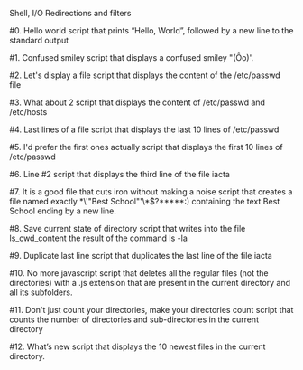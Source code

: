 Shell, I/O Redirections and filters

#0. Hello world
script that prints “Hello, World”, followed by a new line to the standard output

#1. Confused smiley
script that displays a confused smiley "(Ôo)'.

#2. Let's display a file
script that displays the content of the /etc/passwd file

#3. What about 2
script that displays the content of /etc/passwd and /etc/hosts

#4. Last lines of a file
script that displays the last 10 lines of /etc/passwd

#5. I'd prefer the first ones actually
script that displays the first 10 lines of /etc/passwd

#6. Line #2
script that displays the third line of the file iacta

#7. It is a good file that cuts iron without making a noise
script that creates a file named exactly \*\\'"Best School"\'\\*$\?\*\*\*\*\*:) containing the text Best School ending by a new line.

#8. Save current state of directory
script that writes into the file ls_cwd_content the result of the command ls -la

#9. Duplicate last line
script that duplicates the last line of the file iacta

#10. No more javascript
script that deletes all the regular files (not the directories) with a .js extension that are present in the current directory and all its subfolders.

#11. Don't just count your directories, make your directories count
script that counts the number of directories and sub-directories in the current directory

#12. What’s new
script that displays the 10 newest files in the current directory.


